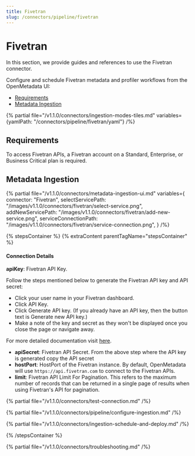```yaml
---
title: Fivetran
slug: /connectors/pipeline/fivetran
---
```


# Fivetran

In this section, we provide guides and references to use the Fivetran connector.

Configure and schedule Fivetran metadata and profiler workflows from the OpenMetadata UI:

- [Requirements](#requirements)
- [Metadata Ingestion](#metadata-ingestion)

{% partial file="/v1.1.0/connectors/ingestion-modes-tiles.md" variables={yamlPath: "/connectors/pipeline/fivetran/yaml"} /%}

## Requirements

To access Fivetran APIs, a Fivetran account on a Standard, Enterprise, or Business Critical plan is required.

## Metadata Ingestion

{% partial 
  file="/v1.1.0/connectors/metadata-ingestion-ui.md" 
  variables={
    connector: "Fivetran", 
    selectServicePath: "/images/v1.1.0/connectors/fivetran/select-service.png",
    addNewServicePath: "/images/v1.1.0/connectors/fivetran/add-new-service.png",
    serviceConnectionPath: "/images/v1.1.0/connectors/fivetran/service-connection.png",
} 
/%}

{% stepsContainer %}
{% extraContent parentTagName="stepsContainer" %}

#### Connection Details

**apiKey**: Fivetran API Key.

Follow the steps mentioned below to generate the Fivetran API key and API secret:
- Click your user name in your Fivetran dashboard.
- Click API Key.
- Click Generate API key. (If you already have an API key, then the button text is Generate new API key.)
- Make a note of the key and secret as they won't be displayed once you close the page or navigate away.

For more detailed documentation visit [here](https://fivetran.com/docs/rest-api/getting-started).

- **apiSecret**: Fivetran API Secret. From the above step where the API key is generated copy the API secret
- **hostPort**: HostPort of the Fivetran instance. By default, OpenMetadata will use `https://api.fivetran.com` to connect to the Fivetran APIs.
- **limit**: Fivetran API Limit For Pagination. This refers to the maximum number of records that can be returned in a single page of results when using Fivetran's API for pagination.

{% partial file="/v1.1.0/connectors/test-connection.md" /%}

{% partial file="/v1.1.0/connectors/pipeline/configure-ingestion.md" /%}

{% partial file="/v1.1.0/connectors/ingestion-schedule-and-deploy.md" /%}

{% /stepsContainer %}

{% partial file="/v1.1.0/connectors/troubleshooting.md" /%}
